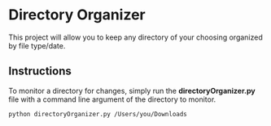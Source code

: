 # Directory Organizer

This project will allow you to keep any directory of your choosing organized by file type/date.

## Instructions

To monitor a directory for changes, simply run the **directoryOrganizer.py** file with a command line argument of the directory to monitor.

    python directoryOrganizer.py /Users/you/Downloads